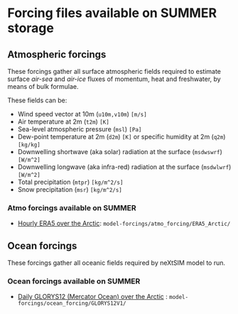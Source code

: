 # Forcing files available on SUMMER storage

## Atmospheric forcings

These forcings gather all surface atmospheric fields required to estimate surface *air-sea* and *air-ice* fluxes of momentum, heat and freshwater, by means of bulk formulae.

These fields can be:
- Wind speed vector at 10m (`u10m,v10m`) `[m/s]`
- Air temperature at 2m (`t2m`) `[K]`
- Sea-level atmospheric pressure (`msl`) `[Pa]`
- Dew-point temperature at 2m (`d2m`) `[K]` or specific humidity at 2m (`q2m`)  `[kg/kg]`
- Downwelling shortwave (aka solar) radiation at the surface (`msdwswrf`)  `[W/m^2]`
- Downwelling longwave (aka infra-red) radiation at the surface (`msdwlwrf`)  `[W/m^2]`
- Total precipitation (`mtpr`) `[kg/m^2/s]`
- Snow precipitation (`msr`) `[kg/m^2/s]`

### Atmo forcings available on SUMMER

- [Hourly ERA5 over the Arctic](https://github.com/sasip-climate/catalog-shared-data-SASIP/blob/main/forcings/ERA5-1h-Arctic.md): `model-forcings/atmo_forcing/ERA5_Arctic/`




## Ocean forcings

These forcings gather all oceanic fields required by neXtSIM model to run.

### Ocean forcings available on SUMMER

- [Daily GLORYS12 (Mercator Ocean) over the Arctic](https://github.com/sasip-climate/catalog-shared-data-SASIP/blob/main/forcings/GLORYS12-1d-Arctic.md) : `model-forcings/ocean_forcing/GLORYS12V1/`



